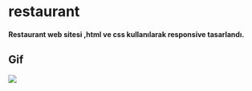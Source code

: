 # restaurant
 
#### Restaurant web sitesi ,html ve css kullanılarak responsive tasarlandı.
 
## Gif

![](images/restaurant.gif)